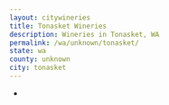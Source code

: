 ```yaml
---
layout: citywineries
title: Tonasket Wineries
description: Wineries in Tonasket, WA
permalink: /wa/unknown/tonasket/
state: wa
county: unknown
city: tonasket
---
```

-
